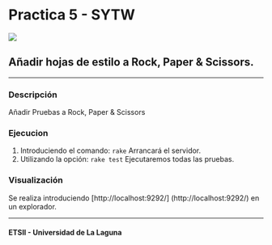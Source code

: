 # Practica 5 - SYTW

![](http://rubyskyepi.com/wp-content/uploads/2012/07/rock-paper-scissors-620x350.jpg)

## Añadir hojas de estilo a Rock, Paper & Scissors.

***

### Descripción

   Añadir Pruebas a Rock, Paper & Scissors

### Ejecucion

 1. Introduciendo el comando: `rake` Arrancará el servidor.
 2. Utilizando la opción: `rake test` Ejecutaremos todas las pruebas.

### Visualización
 
 Se realiza introduciendo [http://localhost:9292/] (http://localhost:9292/) en un explorador.

*** 

#### ETSII - Universidad de La Laguna
